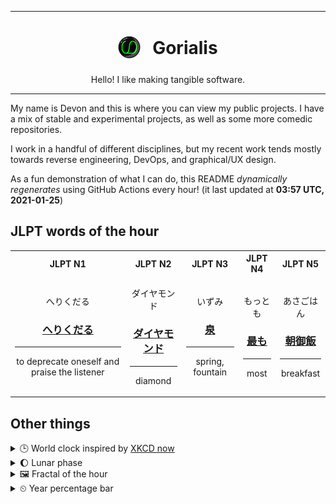 ***

<h1 align="center">
<sub>
    <img src="readme/resources/avatar.png" height="36">
</sub>
&nbsp;
Gorialis
</h1>
<p align="center">
Hello! I like making tangible software.
</p>

***

My name is Devon and this is where you can view my public projects. I have a mix of stable and experimental projects, as well as some more comedic repositories.

I work in a handful of different disciplines, but my recent work tends mostly towards reverse engineering, DevOps, and graphical/UX design.

As a fun demonstration of what I can do, this README *dynamically regenerates* using GitHub Actions every hour! (it last updated at **03:57 UTC, 2021-01-25**)

<h2>JLPT words of the hour</h2>
<table>
    <tr>
        <th>JLPT N1</th>
        <th>JLPT N2</th>
        <th>JLPT N3</th>
        <th>JLPT N4</th>
        <th>JLPT N5</th>
    </tr>
    <tr>
        <td>
            <p align="center">へりくだる</p>
            <h3 align="center"><b><a href="https://jisho.org/search/%E3%81%B8%E3%82%8A%E3%81%8F%E3%81%A0%E3%82%8B">へりくだる</a></b></h3>
            <hr>
            <p align="center">to deprecate oneself and praise the listener</p>
        </td>
        <td>
            <p align="center">ダイヤモンド</p>
            <h3 align="center"><b><a href="https://jisho.org/search/%E3%83%80%E3%82%A4%E3%83%A4%E3%83%A2%E3%83%B3%E3%83%89">ダイヤモンド</a></b></h3>
            <hr>
            <p align="center">diamond</p>
        </td>
        <td>
            <p align="center">いずみ</p>
            <h3 align="center"><b><a href="https://jisho.org/search/%E6%B3%89">泉</a></b></h3>
            <hr>
            <p align="center">spring,<wbr> fountain</p>
        </td>
        <td>
            <p align="center">もっとも</p>
            <h3 align="center"><b><a href="https://jisho.org/search/%E6%9C%80%E3%82%82">最も</a></b></h3>
            <hr>
            <p align="center">most</p>
        </td>
        <td>
            <p align="center">あさごはん</p>
            <h3 align="center"><b><a href="https://jisho.org/search/%E6%9C%9D%E5%BE%A1%E9%A3%AF">朝御飯</a></b></h3>
            <hr>
            <p align="center">breakfast</p>
        </td>
    </tr>
</table>

<h2>Other things</h2>
<details>
<summary>🕒  World clock inspired by <a href="https://xkcd.com/now">XKCD now</a></summary>

> <img src="generated/now.png" width="512">

</details>
<details>
<summary>🌔 Lunar phase</summary>

The moon is approximately 42.53% through its phase (Waxing Gibbous).

</details>
<details>
<summary>&#x1f5bc; Fractal of the hour</summary>

> <img src="generated/fractal.png" width="512">

</details>
<details>
<summary>&#x23f2; Year percentage bar</summary>
<pre><code>2021 [█▁▁▁▁▁▁▁▁▁▁▁▁▁▁▁▁▁▁▁] 6.62%</code></pre>
</details>
